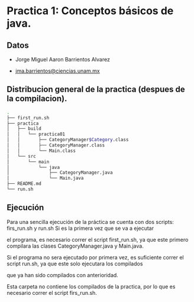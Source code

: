 # Practica 1: Conceptos básicos de java.

## Datos
* Jorge Miguel Aaron Barrientos Alvarez

* jma.barrientos@ciencias.unam.mx

## Distribucion general de la practica (despues de la compilacion).
```bash
.
├── first_run.sh
├── practica
│   ├── build
│   │   └── practica01
│   │       ├── CategoryManager$Category.class
│   │       ├── CategoryManager.class
│   │       └── Main.class
│   └── src
│       └── main
│           └── java
│               ├── CategoryManager.java
│               └── Main.java
├── README.md
└── run.sh

```

## Ejecución
Para una sencilla ejecución de la práctica se cuenta con dos scripts: firs_run.sh y run.sh Si es la primera vez que se va a ejecutar

el programa, es necesario correr el script first_run.sh, ya que este primero compilara las clases CategoryManager.java y Main.java.

Si el programa no sera ejecutado por primera vez, es suficiente correr el script run.sh, ya que este solo ejecutara los compilados

que ya han sido compilados con anterioridad.

Esta carpeta no contiene los compilados de la practica, por lo que es necesario correr el script firs_run.sh.
